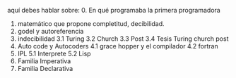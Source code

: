 aquí debes hablar sobre:
0. En qué programaba la primera programadora
1. matemático que propone completitud, decibilidad.
2. godel y autoreferencia
3. indecibilidad
3.1 Turing
3.2 Church
3.3 Post
3.4 Tesis Turing church post
4. Auto code y Autocoders
4.1 grace hopper y el compilador
4.2 fortran
5. IPL
5.1 Interprete
5.2 Lisp
6. Familia Imperativa
7. Familia Declarativa